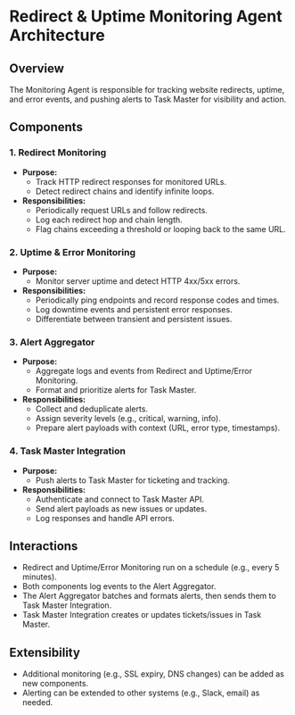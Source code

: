 # Redirect & Uptime Monitoring Agent Architecture

## Overview
The Monitoring Agent is responsible for tracking website redirects, uptime, and error events, and pushing alerts to Task Master for visibility and action.

## Components

### 1. Redirect Monitoring
- **Purpose:**
  - Track HTTP redirect responses for monitored URLs.
  - Detect redirect chains and identify infinite loops.
- **Responsibilities:**
  - Periodically request URLs and follow redirects.
  - Log each redirect hop and chain length.
  - Flag chains exceeding a threshold or looping back to the same URL.

### 2. Uptime & Error Monitoring
- **Purpose:**
  - Monitor server uptime and detect HTTP 4xx/5xx errors.
- **Responsibilities:**
  - Periodically ping endpoints and record response codes and times.
  - Log downtime events and persistent error responses.
  - Differentiate between transient and persistent issues.

### 3. Alert Aggregator
- **Purpose:**
  - Aggregate logs and events from Redirect and Uptime/Error Monitoring.
  - Format and prioritize alerts for Task Master.
- **Responsibilities:**
  - Collect and deduplicate alerts.
  - Assign severity levels (e.g., critical, warning, info).
  - Prepare alert payloads with context (URL, error type, timestamps).

### 4. Task Master Integration
- **Purpose:**
  - Push alerts to Task Master for ticketing and tracking.
- **Responsibilities:**
  - Authenticate and connect to Task Master API.
  - Send alert payloads as new issues or updates.
  - Log responses and handle API errors.

## Interactions
- Redirect and Uptime/Error Monitoring run on a schedule (e.g., every 5 minutes).
- Both components log events to the Alert Aggregator.
- The Alert Aggregator batches and formats alerts, then sends them to Task Master Integration.
- Task Master Integration creates or updates tickets/issues in Task Master.

## Extensibility
- Additional monitoring (e.g., SSL expiry, DNS changes) can be added as new components.
- Alerting can be extended to other systems (e.g., Slack, email) as needed. 